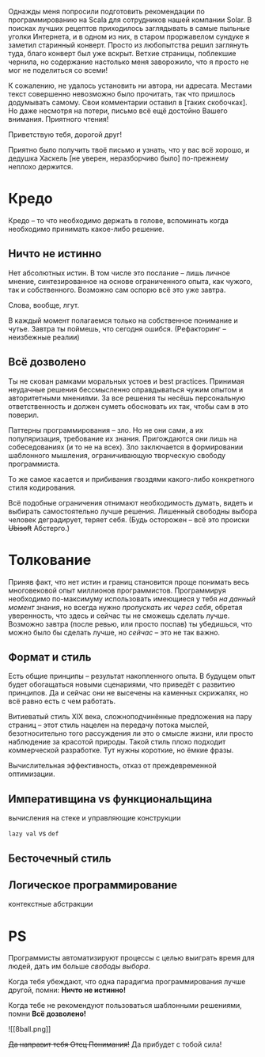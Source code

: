 Однажды меня попросили подготовить рекомендации по программированию на Scala для сотрудников нашей компании Solar. В поисках лучших рецептов приходилось заглядывать в самые пыльные уголки Интернета, и в одном из них, в старом проржавелом сундуке я заметил старинный конверт. Просто из любопытства решил заглянуть туда, благо конверт был уже вскрыт. Ветхие страницы, поблекшие чернила, но содержание настолько меня заворожило, что я просто не мог не поделиться со всеми!

К сожалению, не удалось установить ни автора, ни адресата. Местами текст совершенно невозможно было прочитать, так что пришлось додумывать самому. Свои комментарии оставил в \[таких скобочках\]. Но даже несмотря на потери, письмо всё ещё достойно Вашего внимания. Приятного чтения!




Приветствую тебя, дорогой друг!

Приятно было получить твоё письмо и узнать, что у вас всё хорошо, и дедушка Хаскель \[не уверен, неразборчиво было\] по-прежнему неплохо держится.

# Кредо

Кредо – то что необходимо держать в голове, вспоминать когда необходимо принимать какое-либо решение.
## Ничто не истинно

Нет абсолютных истин. В том числе это послание – лишь личное мнение, синтезированное на основе ограниченного опыта, как чужого, так и собственного. Возможно сам оспорю всё это уже завтра.

Слова, вообще, лгут.

В каждый момент полагаемся только на собственное понимание и чутье. Завтра ты поймешь, что сегодня ошибся. (Рефакторинг – неизбежные реалии)

## Всё дозволено

Ты не скован рамками моральных устоев и best practices. Принимая неудачные решения бессмысленно оправдываться чужим опытом и авторитетными мнениями. За все решения ты несёшь персональную ответственность и должен суметь обосновать их так, чтобы сам в это поверил.

Паттерны программирования – зло. Но не они сами, а их популяризация, требование их знания. Пригождаются они лишь на собеседованиях (и то не на всех). Зло заключается в формировании шаблонного мышления, ограничивающую творческую свободу программиста.

То же самое касается и прибивания гвоздями какого-либо конкретного стиля кодирования.

Всё подобные ограничения отнимают необходимость думать, видеть и выбирать самостоятельно лучше решения. Лишенный свободны выбора человек деградирует, теряет себя. (Будь осторожен – всё это происки ~~Ubisoft~~ Абстерго.)

# Толкование

Приняв факт, что нет истин и границ становится проще понимать весь многовековой опыт миллионов программистов. Программируя необходимо по-максимуму использовать имеющиеся у тебя *на данный момент* знания, но всегда нужно *пропускать их через себя*, обретая уверенность, что здесь и сейчас ты не сможешь сделать лучше. Возможно завтра (после ревью, или просто поспав) ты убедишься, что можно было бы сделать лучше, но *сейчас* – это не так важно.

## Формат и стиль

Есть общие принципы – результат накопленного опыта. В будущем опыт будет обогащаться новыми сценариями, что приведёт с развитию принципов. Да и сейчас они не высечены на каменных скрижалях, но всё равно есть с чем работать.

Витиеватый стиль XIX века, сложноподчинённые предложения на пару страниц – этот стиль нацелен на передачу потока мыслей, безотносительно того рассуждения ли это о смысле жизни, или просто наблюдение за красотой природы. Такой стиль плохо подходит коммерческой разработке. Тут нужны короткие, но ёмкие фразы. 

Вычислительная эффективность, отказ от преждевременной оптимизации.

## Императивщина vs функциональщина

вычисления на стеке и управляющие конструкции

`lazy val` vs `def`

## Бесточечный стиль

## Логическое программирование

контекстные абстракции


# PS

Программисты автоматизируют процессы с целью выиграть время для людей, дать им больше *свободы выбора*.


Когда тебя убеждают, что одна парадигма программирования лучше другой, помни:
**Ничто не истинно!**

Когда тебе не рекомендуют пользоваться шаблонными решениями, помни
**Всё дозволено!**

![[8ball.png]]

~~Да направит тебя Отец Понимания!~~
Да прибудет с тобой сила!